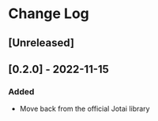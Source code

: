 # Change Log

## [Unreleased]

## [0.2.0] - 2022-11-15
### Added
- Move back from the official Jotai library

